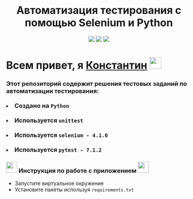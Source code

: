 <!-- Заголовок -->
<h1 align="center">
  <br>
  Автоматизация тестирования с помощью Selenium и Python
  <br>
</h1>
<!-- Описание -->
<p align="center">
  <a href="https://github.com/blackcater/blackcater/raw/main/images/Hi.gif" target="_blank">

  </a>
</p>
<!-- Иконки -->
<p align="center">
    <img src="https://img.shields.io/badge/Python-3.10.7-green">
    <img src="https://img.shields.io/badge/Selenium-4.1.0-yellow">
    <img src="https://img.shields.io/badge/PyTest-7.1.2-red">
</p>

 <div>
      <h1>Всем привет, я <a href="https://www.gilmanov.net/" target="_blank">Константин</a> <img src="https://github.com/blackcater/blackcater/raw/main/images/Hi.gif" height="32"/></h1>
      <h3>Этот репозиторий содержит решения тестовых заданий по автоматизации тестирования:
<br>
<br>
<li>Создано на <code>Python</code></li>
<br>
<li>Используется <code>unittest</code></li>
<br>
<li>Используется <code>selenium - 4.1.0</code></li>
<br>
<li>Используется <code>pytest - 7.1.2</code></li>



<h3><img src="https://img.icons8.com/dusk/64/000000/rocket.png" height="30"/> Инструкция по работе с приложением <img src="https://img.icons8.com/dusk/64/000000/rocket.png" height="30"/></h3>
<ul>
    <li>Запустите виртуальное окружение</li>
    <li>Установите пакеты используя <code>requirements.txt</code>
</ul>
